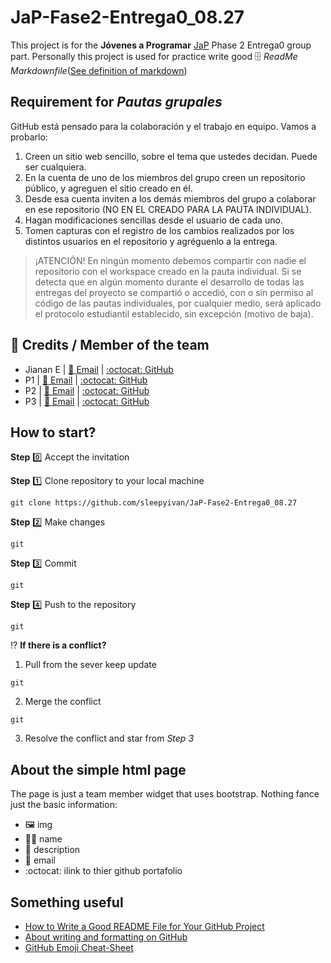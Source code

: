 # JaP-Fase2-Entrega0_08.27

This project is for the **Jóvenes a Programar** [JaP](https://jovenesaprogramar.edu.uy/) Phase 2 Entrega0 group part. Personally this project is used for practice write good :file_cabinet: _ReadMe Markdownfile_([See definition of markdown](https://www.markdownguide.org/))

## Requirement for _Pautas grupales_

GitHub está pensado para la colaboración y el trabajo en equipo. Vamos a probarlo:
1. Creen un sitio web sencillo, sobre el tema que ustedes decidan. Puede ser cualquiera.
2. En la cuenta de uno de los miembros del grupo creen un repositorio público, y agreguen el sitio creado en él.
3. Desde esa cuenta inviten a los demás miembros del grupo a colaborar en ese repositorio (NO EN EL CREADO PARA LA PAUTA INDIVIDUAL).
4. Hagan modificaciones sencillas desde el usuario de cada uno.
5. Tomen capturas con el registro de los cambios realizados por los distintos usuarios en el repositorio y agréguenlo a la entrega.

> ¡ATENCIÓN!
> En ningún momento debemos compartir con nadie el repositorio con el workspace creado en la pauta individual.
> Si se detecta que en algún momento durante el desarrollo de todas las entregas del proyecto se compartió o accedió, con o sin permiso al código de las pautas individuales, por cualquier medio, será aplicado el protocolo estudiantil establecido, sin excepción (motivo de baja).

## :wave: Credits / Member of the team
 * Jianan E | [:e-mail: Email](ejianan.jlu@gmail.com) | [:octocat: GitHub](https://github.com/sleepyivan/JaP-Fase2-Entrega0_08.27/) 
 * P1  | [:e-mail: Email]() | [:octocat: GitHub]() 
 * P2  | [:e-mail: Email]() | [:octocat: GitHub]() 
 * P3  | [:e-mail: Email]() | [:octocat: GitHub]() 


## How to start?

**Step** :zero: Accept the invitation

**Step** :one: Clone repository to your local machine

``` git clone https://github.com/sleepyivan/JaP-Fase2-Entrega0_08.27 ```

**Step** :two: Make changes

``` git ```

**Step** :three: Commit

``` git ```

**Step** :four: Push to the repository

``` git ```

:interrobang: **If there is a conflict?**

1. Pull from the sever keep update

``` git ```

2. Merge the conflict

``` git ```

3. Resolve the conflict and star from _Step 3_

## About the simple html page

The page is just a team member widget that uses bootstrap. Nothing fance just the basic information: 
    
* :framed_picture: img
* :student: name
* :card_index: description
* :email: email
* :octocat: ilink to thier github portafolio

## Something useful

* [How to Write a Good README File for Your GitHub Project](https://www.freecodecamp.org/news/how-to-write-a-good-readme-file/)
* [About writing and formatting on GitHub](https://docs.github.com/en/get-started/writing-on-github/getting-started-with-writing-and-formatting-on-github/about-writing-and-formatting-on-github)
* [GitHub Emoji Cheat-Sheet](https://github.com/ikatyang/emoji-cheat-sheet/blob/master/README.md#people--body)

